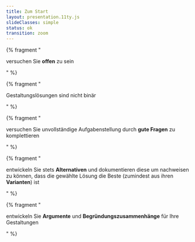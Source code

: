 ```yaml
---
title: Zum Start
layout: presentation.11ty.js
slideClasses: simple
status: ok
transition: zoom
---
```


{% fragment "<p>versuchen Sie <strong>offen</strong> zu sein</p>" %}

{% fragment "<p>Gestaltungslösungen sind nicht binär</p>" %}

{% fragment "<p>versuchen Sie unvollständige Aufgabenstellung durch <strong>gute Fragen</strong> zu komplettieren</p>" %}

{% fragment "<p>entwickeln Sie stets <strong>Alternativen</strong> und dokumentieren diese um nachweisen zu können, dass die gewählte Lösung die Beste (zumindest aus ihren <strong>Varianten</strong>) ist</p>" %}

{% fragment "<p>entwickeln Sie <strong>Argumente</strong> und <strong>Begründungszusammenhänge</strong> für Ihre Gestaltungen</p>" %}
